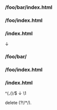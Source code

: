 ### /foo/bar/index.html
### /foo/index.html
### /index.html

↓

### /foo/bar/
### /foo/index.html
### /index.html


^(.*/)/*$
↓
\1

delete
(?!/*/).

